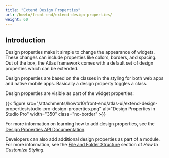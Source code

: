 ```yaml
---
title: "Extend Design Properties"
url: /howto/front-end/extend-design-properties/
weight: 60
---
```


## Introduction

Design properties make it simple to change the appearance of widgets. These changes can include properties like colors, borders, and spacing. Out of the box, the Atlas framework comes with a default set of design properties which can be extended.

Design properties are based on the classes in the styling for both web apps and native mobile apps. Basically a design property toggles a class.

Design properties are visible as part of the widget properties:

{{< figure src="/attachments/howto10/front-end/atlas-ui/extend-design-properties/studio-pro-design-properties.png" alt="Design Properties in Studio Pro"   width="350"  class="no-border" >}}

For more information on learning how to add design properties, see the [Design Properties API Documentation](/apidocs-mxsdk/apidocs/design-properties/).

Developers can also add additional design properties as part of a module. For more information, see the [File and Folder Structure](/howto/front-end/customize-styling-new/#file-and-folder) section of *How to Customize Styling*.
